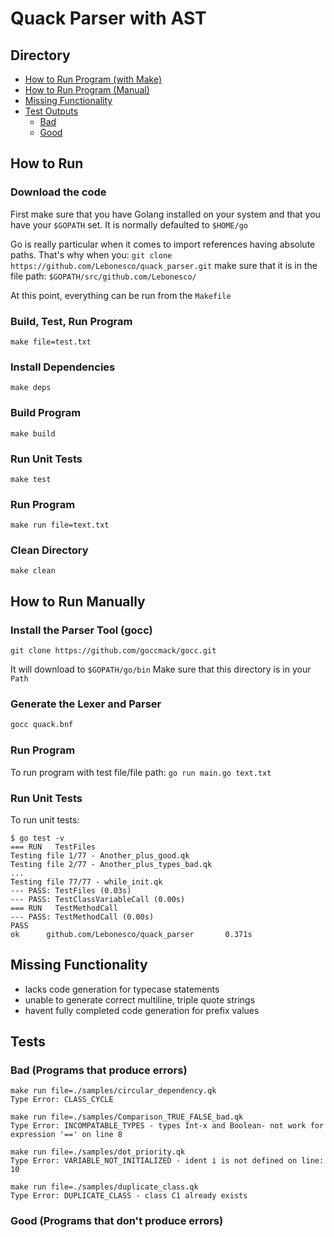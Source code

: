 # Quack Parser with AST

## Directory
* [How to Run Program (with Make)](#how-to-run)
* [How to Run Program (Manual)](#how-to-run-manually)
* [Missing Functionality](#missing-functionality)
* [Test Outputs](#tests)
    * [Bad](#bad-programs-that-produce-errors)
    * [Good](#good-programs-that-don't-produce-errors)

## How to Run

### Download the code

First make sure that you have Golang installed on your system
and that you have your `$GOPATH` set. It is normally
defaulted to `$HOME/go`

Go is really particular when it comes
to import references having absolute paths.
That's why when you:
`git clone https://github.com/Lebonesco/quack_parser.git`
make sure that it is in the file path:
`$GOPATH/src/github.com/Lebonesco/`

At this point, everything can be run from the `Makefile`

### Build, Test, Run Program
```make file=test.txt```

### Install Dependencies
```make deps```

### Build Program
```make build```

### Run Unit Tests
```make test```

### Run Program
```make run file=text.txt```

### Clean Directory
```make clean```

## How to Run Manually

### Install the Parser Tool (gocc)
```git clone https://github.com/goccmack/gocc.git```

It will download to `$GOPATH/go/bin`
Make sure that this directory is in your `Path`

### Generate the Lexer and Parser
```bash
gocc quack.bnf
```

### Run Program 
To run program with test file/file path:
`go run main.go text.txt`

### Run Unit Tests
To run unit tests:
```
$ go test -v
=== RUN   TestFiles
Testing file 1/77 - Another_plus_good.qk
Testing file 2/77 - Another_plus_types_bad.qk
...
Testing file 77/77 - while_init.qk
--- PASS: TestFiles (0.03s)
--- PASS: TestClassVariableCall (0.00s)
=== RUN   TestMethodCall
--- PASS: TestMethodCall (0.00s)
PASS
ok      github.com/Lebonesco/quack_parser       0.371s

```

## Missing Functionality

* lacks code generation for typecase statements
* unable to generate correct multiline, triple quote strings
* havent fully completed code generation for prefix values

## Tests

### Bad (Programs that produce errors)

```
make run file=./samples/circular_dependency.qk
Type Error: CLASS_CYCLE
```

```
make run file=./samples/Comparison_TRUE_FALSE_bad.qk
Type Error: INCOMPATABLE_TYPES - types Int-x and Boolean- not work for expression '==' on line 8
```

```
make run file=./samples/dot_priority.qk
Type Error: VARIABLE_NOT_INITIALIZED - ident i is not defined on line: 10
```

```
make run file=./samples/duplicate_class.qk
Type Error: DUPLICATE_CLASS - class C1 already exists
```

### Good (Programs that don't produce errors)
